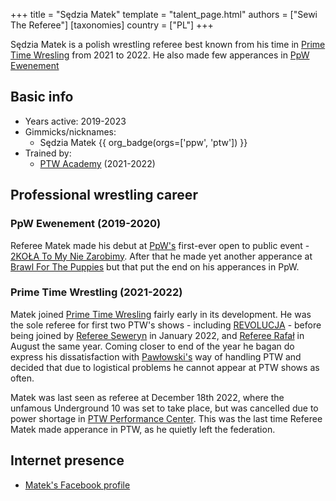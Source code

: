 +++
title = "Sędzia Matek"
template = "talent_page.html"
authors = ["Sewi The Referee"]
[taxonomies]
country = ["PL"]
+++

Sędzia Matek is a polish wrestling referee best known from his time in [Prime Time Wresling](@/o/ptw.md) from 2021 to 2022. He also made few apperances in [PpW Ewenement](@/o/ppw.md)

## Basic info

* Years active: 2019-2023
* Gimmicks/nicknames:
  - Sędzia Matek {{ org_badge(orgs=['ppw', 'ptw']) }}
* Trained by:
  - [PTW Academy](@/o/ptw-academy.md) (2021-2022)
 
## Professional wrestling career

### PpW Ewenement (2019-2020)

Referee Matek made his debut at [PpW's](@/o/ppw.md) first-ever open to public event - [2KOŁA To My Nie Zarobimy](@/e/ppw/2019-12-07-ppw-2kola-to-my-nie-zarobimy.md). After that he made yet another apperance at [Brawl For The Puppies](@/e/ppw/2020-02-15-ppw-brawl-for-the-puppies.md) but that put the end on his apperances in PpW.

### Prime Time Wrestling (2021-2022)

Matek joined [Prime Time Wresling](@/o/ptw.md) fairly early in its development. He was the sole referee for first two PTW's shows - including [REVOLUCJA](@/e/ptw/2021-10-09-ptw-1-revolucja.md) - before being joined by [Referee Seweryn](@/w/sedzia-seweryn.md) in January 2022, and [Referee Rafał](@/w/alex-brave.md) in August the same year. Coming closer to end of the year he bagan do express his dissatisfaction with [Pawłowski's](@/w/pan-pawlowski.md) way of handling PTW and decided that due to logistical problems he cannot appear at PTW shows as often. 

Matek was last seen as referee at December 18th 2022, where the unfamous Underground 10 was set to take place, but was cancelled due to power shortage in [PTW Performance Center](@/v/ptw-targowa.md). This was the last time Referee Matek made apperance in PTW, as he quietly left the federation.

## Internet presence

* [Matek's Facebook profile](https://www.facebook.com/people/S%C4%99dzia-Matek/100076434254965/)
